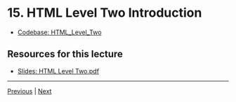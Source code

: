# 15. HTML Level Two Introduction

-   [Codebase: HTML_Level_Two](../../codebase/python-django/HTML_Level_Two/)


##  Resources for this lecture


-   [Slides: HTML Level Two.pdf](https://python-ds.s3.us-west-1.amazonaws.com/Python-and-Django-Full-Stack-Web-Developer-Bootcamp/Resources/HTML+Level+Two.pdf)

---

[Previous](./14_HTML-Level-One-Assessment-Solutions.md) | [Next](./16_HTML-Level-Two-Part-One-Tables.md)